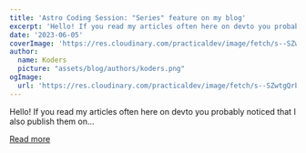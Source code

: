 ```yaml
---
title: 'Astro Coding Session: "Series" feature on my blog'
excerpt: 'Hello! If you read my articles often here on devto you probably noticed that I also publish them on...'
date: '2023-06-05'
coverImage: 'https://res.cloudinary.com/practicaldev/image/fetch/s--SZwtgQrb--/c_imagga_scale,f_auto,fl_progressive,h_420,q_auto,w_1000/https://dev-to-uploads.s3.amazonaws.com/uploads/articles/ea5vnc7mn0dsjt37k8ru.png'
author:
  name: Koders
  picture: "assets/blog/authors/koders.png"
ogImage:
  url: 'https://res.cloudinary.com/practicaldev/image/fetch/s--SZwtgQrb--/c_imagga_scale,f_auto,fl_progressive,h_420,q_auto,w_1000/https://dev-to-uploads.s3.amazonaws.com/uploads/articles/ea5vnc7mn0dsjt37k8ru.png'
---
```


Hello! If you read my articles often here on devto you probably noticed that I also publish them on...

[Read more](https://dev.to/this-is-learning/astro-coding-session-series-feature-on-my-blog-4e0p)
